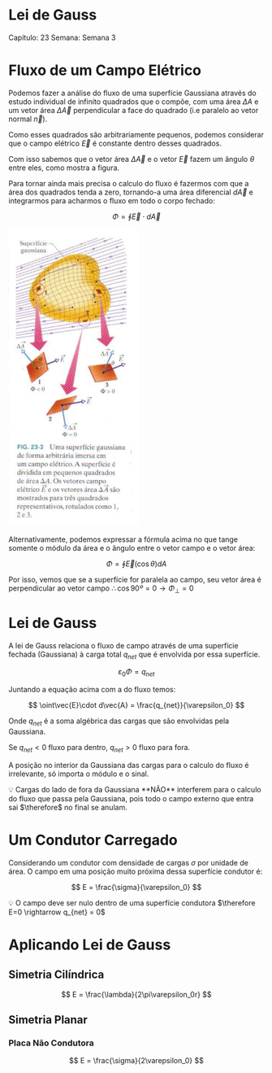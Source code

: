 # Lei de Gauss

Capítulo: 23
Semana: Semana 3

# Fluxo de um Campo Elétrico

Podemos fazer a análise do fluxo de uma superfície Gaussiana através do estudo individual de infinito quadrados que o compõe, com uma área $\Delta A$ e um vetor área $\Delta \vec{A}$ perpendicular a face do quadrado (i.e paralelo ao vetor normal $\vec{n}$).

Como esses quadrados são arbitrariamente pequenos, podemos considerar que o campo elétrico $\vec{E}$ é constante dentro desses quadrados.

Com isso sabemos que o vetor área $\Delta{\vec{A}}$  e o vetor $\vec{E}$ fazem um ângulo $\theta$ entre eles, como mostra a figura.

Para tornar ainda mais precisa o calculo do fluxo é fazermos com que a área dos quadrados tenda a zero, tornando-a uma área diferencial $d\vec{A}$ e integrarmos para acharmos o fluxo em todo o corpo fechado:

$$
\Phi = \oint \vec{E} \cdot d\vec{A}
$$

![Lei%20de%20Gauss%20a085e80566474381b06314d674165137/Screen_Shot_2020-10-13_at_10.21.02_AM.png](Lei%20de%20Gauss%20a085e80566474381b06314d674165137/Screen_Shot_2020-10-13_at_10.21.02_AM.png)

Alternativamente, podemos expressar a fórmula acima no que tange somente o módulo da área e o ângulo entre o vetor campo e o vetor área:

$$
\Phi = \oint \vec{E} (\cos{\theta})dA
$$

Por isso, vemos que se a superfície for paralela ao campo, seu vetor área é perpendicular ao vetor campo $\therefore \cos{90º} = 0 \rightarrow \Phi_{\perp} = 0$ 

# Lei de Gauss

A lei de Gauss relaciona o fluxo de campo através de uma superfície fechada (Gaussiana) à carga total $q_{net}$ que  é envolvida por essa superfície.

$$
\varepsilon_0\Phi = q_{net}
$$

Juntando a equação acima com a do fluxo temos:

$$
\oint\vec{E}\cdot d\vec{A} = \frac{q_{net}}{\varepsilon_0}
$$

Onde $q_{net}$ é a soma algébrica das cargas que são envolvidas pela Gaussiana. 

Se $q_{net} < 0$  fluxo para dentro, $q_{net} > 0$ fluxo para fora.

A posição no interior da Gaussiana das cargas para o calculo do fluxo é irrelevante, só importa o módulo e o sinal.

<aside>
💡 Cargas do lado de fora da Gaussiana **NÃO** interferem para o calculo do fluxo que passa pela Gaussiana,  pois todo o campo externo que entra sai $\therefore$ no final se anulam.

</aside>

# Um Condutor Carregado

Considerando um condutor com densidade de cargas $\sigma$ por unidade de área. O campo em uma posição muito próxima dessa superfície condutor é:

$$
E = \frac{\sigma}{\varepsilon_0}
$$

<aside>
💡 O campo deve ser nulo dentro de uma superfície condutora $\therefore E=0 \rightarrow q_{net} = 0$

</aside>

# Aplicando Lei de Gauss

## Simetria Cilíndrica

$$
E = \frac{\lambda}{2\pi\varepsilon_0r}
$$

## Simetria Planar

### Placa Não Condutora

$$
E = \frac{\sigma}{2\varepsilon_0}
$$